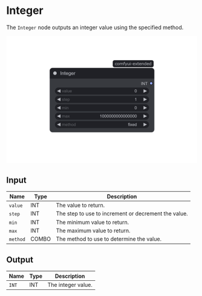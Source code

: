 # Integer

The `Integer` node outputs an integer value using the specified method.

![Integer](/assets/nodes/primitive/integer.png)

## Input

| Name     | Type  | Description                                          |
| -------- | ----- | ---------------------------------------------------- |
| `value`  | INT   | The value to return.                                 |
| `step`   | INT   | The step to use to increment or decrement the value. |
| `min`    | INT   | The minimum value to return.                         |
| `max`    | INT   | The maximum value to return.                         |
| `method` | COMBO | The method to use to determine the value.            |

## Output

| Name  | Type | Description        |
| ----- | ---- | ------------------ |
| `INT` | INT  | The integer value. |
